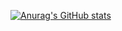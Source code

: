 <!-- ### Hi there 👋 -->
[![Anurag's GitHub stats](https://github-readme-stats.vercel.app/api?username=emor1&count_private=true&theme=radical)](https://github.com/anuraghazra/github-readme-stats)



<!--
**emor1/emor1** is a ✨ _special_ ✨ repository because its `README.md` (this file) appears on your GitHub profile.

Here are some ideas to get you started:

- 🔭 I’m currently working on ...
- 🌱 I’m currently learning ...
- 👯 I’m looking to collaborate on ...
- 🤔 I’m looking for help with ...
- 💬 Ask me about ...
- 📫 How to reach me: ...
- 😄 Pronouns: ...
- ⚡ Fun fact: ...
-->
